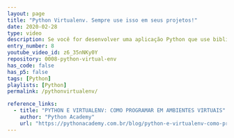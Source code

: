 ```yaml
---
layout: page
title: "Python Virtualenv. Sempre use isso em seus projetos!"
date: 2020-02-28
type: video
description: Se você for desenvolver uma aplicação Python que use bibliotecas externas, sempre use o Virtualenv pra facilitar sua vida.
entry_number: 8
youtube_video_id: z6_35nNKy0Y
repository: 0008-python-virtual-env
has_code: false
has_p5: false
tags: [Python]
playlists: [Python]
permalink: /pythonvirtualenv/

reference_links:
  - title: "PYTHON E VIRTUALENV: COMO PROGRAMAR EM AMBIENTES VIRTUAIS"
    author: "Python Academy"
    url: "https://pythonacademy.com.br/blog/python-e-virtualenv-como-programar-em-ambientes-virtuais"
---
```

